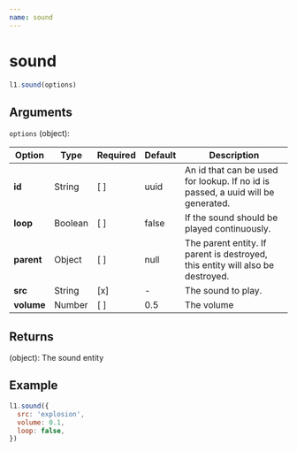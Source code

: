 ```yaml
---
name: sound
---
```


# sound

```js
l1.sound(options)
```

## Arguments

`options` (object):

Option | Type | Required | Default | Description
-- | -- | -- | -- | -- |
**id** | String | [ ] | uuid | An id that can be used for lookup. If no id is passed, a uuid will be generated.
**loop** | Boolean | [ ] | false | If the sound should be played continuously.
**parent** | Object | [ ] | null | The parent entity. If parent is destroyed, this entity will also be destroyed.
**src** | String | [x] | - | The sound to play.
**volume** | Number | [ ] | 0.5 | The volume

## Returns

(object): The sound entity

## Example

```js
l1.sound({
  src: 'explosion',
  volume: 0.1,
  loop: false,
})
```
